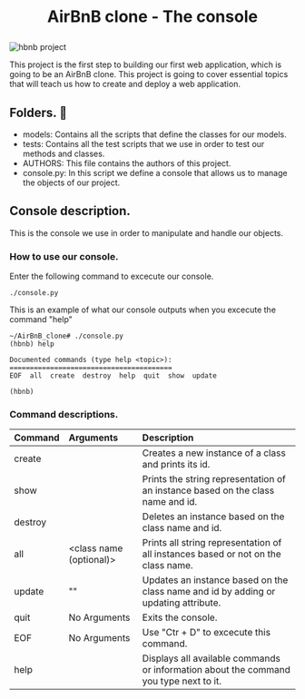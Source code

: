 
# <p align="center"> AirBnB clone - The console <p>
<img src="https://i.ibb.co/R6g7P2W/65f4a1dd9c51265f49d0.png" alt="hbnb project">

This project is the first step to building our first web application, which is going to be an AirBnB clone. This project is going to cover essential topics that will teach us how to create and deploy a web application.

## Folders. 📂

 - models: Contains all the scripts that define the classes for our models.
 - tests: Contains all the test scripts that we use in order to test our methods and classes.
 - AUTHORS: This file contains the authors of this project.
 - console.py: In this script we define a console that allows us to manage the objects of our project.


## Console description.

This is the console we use in order to manipulate and handle our objects.

### How to use our console.

Enter the following command to excecute our console.

```
./console.py
```
This is an example of what our console outputs when you excecute the command "help"
```
~/AirBnB_clone# ./console.py
(hbnb) help

Documented commands (type help <topic>):
========================================
EOF  all  create  destroy  help  quit  show  update

(hbnb)
```

### Command descriptions.

| Command     | Arguments   | Description   |
| :---        | :---        | :---          |
| create      | <class name> | Creates a new instance of a class and prints its id.|
| show        | <class name> <id> | Prints the string representation of an instance based on the class name and id.|
| destroy     | <class name> <id>     | Deletes an instance based on the class name and id. |
| all         | <class name (optional)>       | Prints all string representation of all instances based or not on the class name. |
| update      | <class name> <id> <attribute name> "<attribute value>"       | Updates an instance based on the class name and id by adding or updating attribute.   |
| quit        | No Arguments        | Exits the console.      |
| EOF         | No Arguments       | Use "Ctr + D" to excecute this command.   |
| help        | <command>        | Displays all available commands or information about the command you type next to it.|
